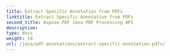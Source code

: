```yaml
---
title: Extract Specific Annotation from PDFs
linktitle: Extract Specific Annotation from PDFs
second_title: Aspose.PDF Java PDF Processing API
description: 
type: docs
weight: 14
url: /java/pdf-annotations/extract-specific-annotation-pdfs/
---
```


